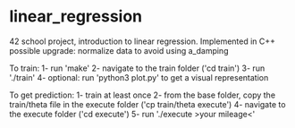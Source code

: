 # linear_regression
42 school project, introduction to linear regression. Implemented in C++
possible upgrade: normalize data to avoid using a_damping

To train:
1- run 'make'
2- navigate to the train folder ('cd train')
3- run './train'
4- optional: run 'python3 plot.py' to get a visual representation

To get prediction:
1- train at least once
2- from the base folder, copy the train/theta file in the execute folder ('cp train/theta execute')
4- navigate to the execute folder ('cd execute')
5- run './execute >your mileage<'
